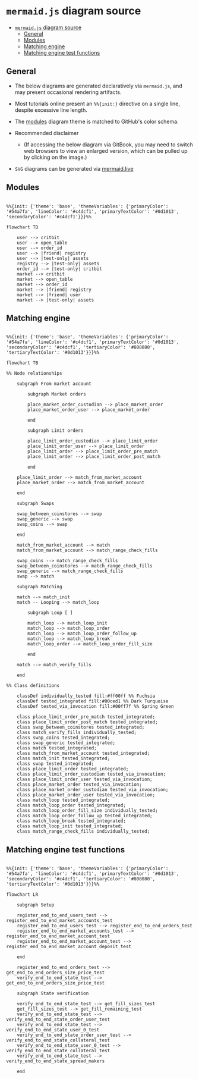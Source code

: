 # `mermaid.js` diagram source

- [`mermaid.js` diagram source](#mermaidjs-diagram-source)
  - [General](#general)
  - [Modules](#modules)
  - [Matching engine](#matching-engine)
  - [Matching engine test functions](#matching-engine-test-functions)

## General

* The below diagrams are generated declaratively via `mermaid.js`, and may present occasional rendering artifacts.

* Most tutorials online present an `%%{init:}` directive on a single line, despite excessive line length.

* The [modules](#modules) diagram theme is matched to GitHub's color schema.

* Recommended disclaimer
    * (If accessing the below diagram via GitBook, you may need to switch web browsers to view an enlarged version, which can be pulled up by clicking on the image.)

* `SVG` diagrams can be generated via [mermaid.live](https://mermaid.live/)

## Modules

```mermaid

%%{init: {'theme': 'base', 'themeVariables': {'primaryColor': '#54a7fa', 'lineColor': '#c4dcf1', 'primaryTextColor': '#0d1013', 'secondaryColor': '#c4dcf1'}}}%%

flowchart TD

    user --> critbit
    user --> open_table
    user --> order_id
    user --> |friend| registry
    user --> |test-only| assets
    registry --> |test-only| assets
    order_id --> |test-only| critbit
    market --> critbit
    market --> open_table
    market --> order_id
    market --> |friend| registry
    market --> |friend| user
    market --> |test-only| assets

```

## Matching engine

```mermaid

%%{init: {'theme': 'base', 'themeVariables': {'primaryColor': '#54a7fa', 'lineColor': '#c4dcf1', 'primaryTextColor': '#0d1013', 'secondaryColor': '#c4dcf1', 'tertiaryColor': '#808080', 'tertiaryTextColor': '#0d1013'}}}%%

flowchart TB

%% Node relationships

    subgraph From market account

        subgraph Market orders

        place_market_order_custodian --> place_market_order
        place_market_order_user --> place_market_order

        end

        subgraph Limit orders

        place_limit_order_custodian --> place_limit_order
        place_limit_order_user --> place_limit_order
        place_limit_order --> place_limit_order_pre_match
        place_limit_order --> place_limit_order_post_match

        end

    place_limit_order --> match_from_market_account
    place_market_order --> match_from_market_account

    end

    subgraph Swaps

    swap_between_coinstores --> swap
    swap_generic --> swap
    swap_coins --> swap

    end

    match_from_market_account --> match
    match_from_market_account --> match_range_check_fills

    swap_coins --> match_range_check_fills
    swap_between_coinstores --> match_range_check_fills
    swap_generic --> match_range_check_fills
    swap --> match

    subgraph Matching

    match --> match_init
    match -- Looping --> match_loop

        subgraph Loop [ ]

        match_loop --> match_loop_init
        match_loop --> match_loop_order
        match_loop --> match_loop_order_follow_up
        match_loop --> match_loop_break
        match_loop_order --> match_loop_order_fill_size

        end

    match --> match_verify_fills

    end

%% Class definitions

    classDef individually_tested fill:#ff00ff %% Fuchsia
    classDef tested_integrated fill:#00ced1 %% Dark Turquoise
    classDef tested_via_invocation fill:#00ff7f %% Spring Green

    class place_limit_order_pre_match tested_integrated;
    class place_limit_order_post_match tested_integrated;
    class swap_between_coinstores tested_integrated;
    class match_verify_fills individually_tested;
    class swap_coins tested_integrated;
    class swap_generic tested_integrated;
    class match tested_integrated;
    class match_from_market_account tested_integrated;
    class match_init tested_integrated;
    class swap tested_integrated;
    class place_limit_order tested_integrated;
    class place_limit_order_custodian tested_via_invocation;
    class place_limit_order_user tested_via_invocation;
    class place_market_order tested_via_invocation;
    class place_market_order_custodian tested_via_invocation;
    class place_market_order_user tested_via_invocation;
    class match_loop tested_integrated;
    class match_loop_order tested_integrated;
    class match_loop_order_fill_size individually_tested;
    class match_loop_order_follow_up tested_integrated;
    class match_loop_break tested_integrated;
    class match_loop_init tested_integrated;
    class match_range_check_fills individually_tested;

```

## Matching engine test functions

```mermaid

%%{init: {'theme': 'base', 'themeVariables': {'primaryColor': '#54a7fa', 'lineColor': '#c4dcf1', 'primaryTextColor': '#0d1013', 'secondaryColor': '#c4dcf1', 'tertiaryColor': '#808080', 'tertiaryTextColor': '#0d1013'}}}%%

flowchart LR

    subgraph Setup

    register_end_to_end_users_test --> register_end_to_end_market_accounts_test
    register_end_to_end_users_test --> register_end_to_end_orders_test
    register_end_to_end_market_accounts_test --> register_end_to_end_market_account_test
    register_end_to_end_market_account_test --> register_end_to_end_market_account_deposit_test

    end

    register_end_to_end_orders_test --> get_end_to_end_orders_size_price_test
    verify_end_to_end_state_test --> get_end_to_end_orders_size_price_test

    subgraph State verification

    verify_end_to_end_state_test --> get_fill_sizes_test
    get_fill_sizes_test --> get_fill_remaining_test
    verify_end_to_end_state_test --> verify_end_to_end_state_order_user_test
    verify_end_to_end_state_test --> verify_end_to_end_state_user_0_test
    verify_end_to_end_state_order_user_test --> verify_end_to_end_state_collateral_test
    verify_end_to_end_state_user_0_test --> verify_end_to_end_state_collateral_test
    verify_end_to_end_state_test --> verify_end_to_end_state_spread_makers

    end

```